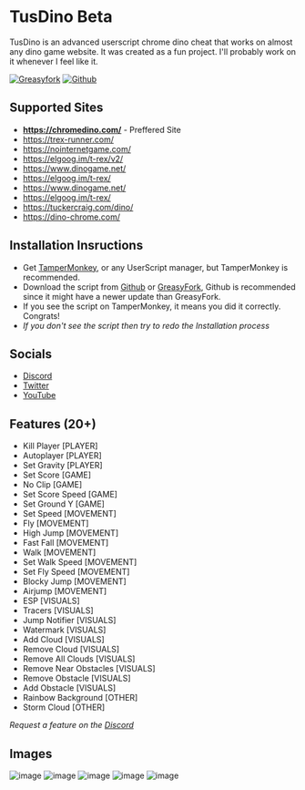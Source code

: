 # TusDino Beta
TusDino is an advanced userscript chrome dino cheat that works on almost any dino game website. It was created as a fun project. I'll probably work on it whenever I feel like it.

[![Greasyfork](https://img.shields.io/greasyfork/dt/457594?color=blue&label=greasyfork%20install&style=for-the-badge)](https://greasyfork.org/en/scripts/457594/) [![Github](https://img.shields.io/github/downloads/nonumbershere/TusDino/tusdino/total?color=blue&label=github&style=for-the-badge)](https://github.com/nonumbershere/TusDino/releases/latest)

## Supported Sites
- **https://chromedino.com/** - Preffered Site
- https://trex-runner.com/
- https://nointernetgame.com/
- https://elgoog.im/t-rex/v2/
- https://www.dinogame.net/
- https://elgoog.im/t-rex/
- https://www.dinogame.net/
- https://elgoog.im/t-rex/
- https://tuckercraig.com/dino/
- https://dino-chrome.com/

## Installation Insructions
- Get [TamperMonkey](https://chrome.google.com/webstore/detail/tampermonkey/dhdgffkkebhmkfjojejmpbldmpobfkfo), or any UserScript manager, but TamperMonkey is recommended.
- Download the script from [Github](https://github.com/nonumbershere/TusDino/raw/main/tusdino.user.js) or [GreasyFork](), Github is recommended since it might have a newer update than GreasyFork.
- If you see the script on TamperMonkey, it means you did it correctly. Congrats!
- *If you don't see the script then try to redo the Installation process*

## Socials
- [Discord](https://discord.gg/6eaDrx5J9s)
- [Twitter](https://twitter.com/LapideDev)
- [YouTube](https://www.youtube.com/watch?v=ZdfO_ocV8PI)

## Features (20+)
- Kill Player [PLAYER]
- Autoplayer [PLAYER]
- Set Gravity [PLAYER]
- Set Score [GAME]
- No Clip [GAME]
- Set Score Speed [GAME]
- Set Ground Y [GAME]
- Set Speed [MOVEMENT]
- Fly [MOVEMENT]
- High Jump [MOVEMENT]
- Fast Fall [MOVEMENT]
- Walk [MOVEMENT]
- Set Walk Speed [MOVEMENT]
- Set Fly Speed [MOVEMENT]
- Blocky Jump [MOVEMENT]
- Airjump [MOVEMENT]
- ESP [VISUALS]
- Tracers [VISUALS]
- Jump Notifier [VISUALS]
- Watermark [VISUALS]
- Add Cloud [VISUALS]
- Remove Cloud [VISUALS]
- Remove All Clouds [VISUALS]
- Remove Near Obstacles [VISUALS]
- Remove Obstacle [VISUALS]
- Add Obstacle [VISUALS]
- Rainbow Background [OTHER]
- Storm Cloud [OTHER]

*Request a feature on the [Discord](https://discord.gg/6eaDrx5J9s)*

## Images
![image](https://user-images.githubusercontent.com/64395933/210477235-5be83869-e9be-4743-9b5d-7aa93a66fc6f.png)
![image](https://user-images.githubusercontent.com/64395933/210477245-68cdb10d-67ee-4d19-bf10-722bc8d42274.png)
![image](https://user-images.githubusercontent.com/64395933/210477264-9107f3c5-b1ee-40c8-ba1b-54704a8d26d7.png)
![image](https://user-images.githubusercontent.com/64395933/210477280-9036f7b3-7bcf-40f1-88b8-4edbad1eba95.png)
![image](https://user-images.githubusercontent.com/64395933/210477293-9212abd5-cfec-4842-baf5-84b6b1519bc2.png)
